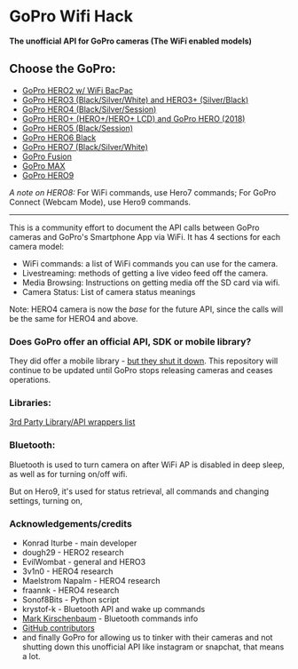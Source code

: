 # GoPro Wifi Hack

**The unofficial API for GoPro cameras (The WiFi enabled models)**

## Choose the GoPro:

- [GoPro HERO2 w/ WiFi BacPac](https://github.com/KonradIT/goprowifihack/blob/master/HERO2/README.md)
- [GoPro HERO3 (Black/Silver/White) and HERO3+ (Silver/Black)](https://github.com/KonradIT/goprowifihack/blob/master/HERO3/README.md)
- [GoPro HERO4 (Black/Silver/Session)](https://github.com/KonradIT/goprowifihack/blob/master/HERO4/README.md)
- [GoPro HERO+ (HERO+/HERO+ LCD) and GoPro HERO (2018)](https://github.com/KonradIT/goprowifihack/blob/master/HERO/README.md)
- [GoPro HERO5 (Black/Session)](https://github.com/KonradIT/goprowifihack/blob/master/HERO5/README.md)
- [GoPro HERO6 Black](https://github.com/KonradIT/goprowifihack/blob/master/HERO6/README.md)
- [GoPro HERO7 (Black/Silver/White)](https://github.com/KonradIT/goprowifihack/blob/master/HERO7/README.md)
- [GoPro Fusion](https://github.com/KonradIT/goprowifihack/blob/master/Fusion1/README.md)
- [GoPro MAX](https://github.com/KonradIT/goprowifihack/blob/master/MAX/README.md)
- [GoPro HERO9](https://github.com/KonradIT/goprowifihack/blob/master/HERO9/README.md)

_A note on HERO8:_ For WiFi commands, use Hero7 commands; For GoPro Connect (Webcam Mode), use Hero9 commands.

---

This is a community effort to document the API calls between GoPro cameras and GoPro's Smartphone App via WiFi. It has 4 sections for each camera model:

- WiFi commands: a list of WiFi commands you can use for the camera.
- Livestreaming: methods of getting a live video feed off the camera.
- Media Browsing: Instructions on getting media off the SD card via wifi.
- Camera Status: List of camera status meanings

Note: HERO4 camera is now the _base_ for the future API, since the calls will be the same for HERO4 and above.

### Does GoPro offer an official API, SDK or mobile library?

They did offer a mobile library - [but they shut it down](https://news.ycombinator.com/item?id=16189633). This repository will continue to be updated until GoPro stops releasing cameras and ceases operations.

### Libraries:

[3rd Party Library/API wrappers list](https://github.com/KonradIT/goprowifihack/blob/master/Libraries.md)

### Bluetooth:

Bluetooth is used to turn camera on after WiFi AP is disabled in deep sleep, as well as for turning on/off wifi.

But on Hero9, it's used for status retrieval, all commands and changing settings, turning on, 

### Acknowledgements/credits

- Konrad Iturbe - main developer
- dough29 - HERO2 research
- EvilWombat - general and HERO3
- 3v1n0 - HERO4 research
- Maelstrom Napalm - HERO4 research
- fraannk - HERO4 research
- Sonof8Bits - Python script
- krystof-k - Bluetooth API and wake up commands
- [Mark Kirschenbaum](https://gethypoxic.com/blogs/technical/gopro-hero5-interfaces) - Bluetooth commands info
- [GitHub contributors](https://github.com/KonradIT/goprowifihack/graphs/contributors)
- and finally GoPro for allowing us to tinker with their cameras and not shutting down this unofficial API like instagram or snapchat, that means a lot.
